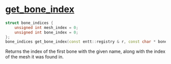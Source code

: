 # [get_bone_index](get_bone_index.hpp)

```cpp
struct bone_indices {
    unsigned int mesh_index = 0;
    unsigned int bone_index = 0;
};
bone_indices get_bone_index(const entt::registry & r, const char * bone, const bone_names & names);
```

Returns the index of the first bone with the given name, along with the index of the mesh it was found in.